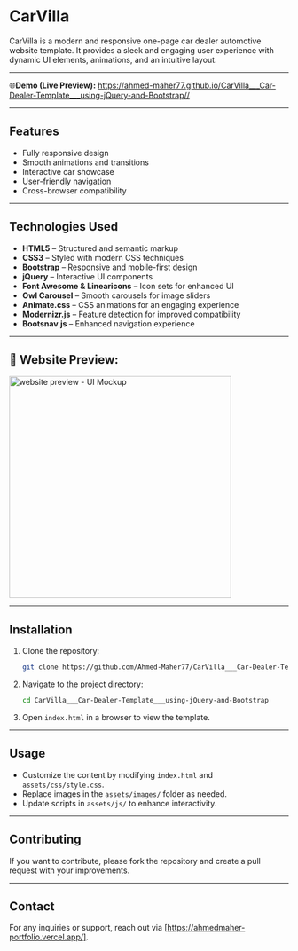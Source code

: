 # CarVilla

CarVilla is a modern and responsive one-page car dealer automotive website template. It provides a sleek and engaging user experience with dynamic UI elements, animations, and an intuitive layout.

<hr/>

🌐**Demo (Live Preview):** <a href="https://ahmed-maher77.github.io/CarVilla___Car-Dealer-Template___using-jQuery-and-Bootstrap/" target="_blank">https://ahmed-maher77.github.io/CarVilla___Car-Dealer-Template___using-jQuery-and-Bootstrap//</a> 

<hr/>

## Features
- Fully responsive design
- Smooth animations and transitions
- Interactive car showcase
- User-friendly navigation
- Cross-browser compatibility

<hr/>

## Technologies Used
- **HTML5** – Structured and semantic markup
- **CSS3** – Styled with modern CSS techniques
- **Bootstrap** – Responsive and mobile-first design
- **jQuery** – Interactive UI components
- **Font Awesome & Linearicons** – Icon sets for enhanced UI
- **Owl Carousel** – Smooth carousels for image sliders
- **Animate.css** – CSS animations for an engaging experience
- **Modernizr.js** – Feature detection for improved compatibility
- **Bootsnav.js** – Enhanced navigation experience

<hr/>

## 👀 Website Preview:
<a href="https://ahmed-maher77.github.io/CarVilla___Car-Dealer-Template___using-jQuery-and-Bootstrap/" title="demo">
  <img src="https://github.com/user-attachments/assets/73e817c8-2c9d-4e35-90cf-8692350a60e4" alt="website preview - UI Mockup" width="400">
</a>

<hr/>

## Installation
1. Clone the repository:
   ```sh
   git clone https://github.com/Ahmed-Maher77/CarVilla___Car-Dealer-Template___using-jQuery-and-Bootstrap.git
   ```
2. Navigate to the project directory:
   ```sh
   cd CarVilla___Car-Dealer-Template___using-jQuery-and-Bootstrap
   ```
3. Open `index.html` in a browser to view the template.

<hr/>

## Usage
- Customize the content by modifying `index.html` and `assets/css/style.css`.
- Replace images in the `assets/images/` folder as needed.
- Update scripts in `assets/js/` to enhance interactivity.

<hr/>

## Contributing
If you want to contribute, please fork the repository and create a pull request with your improvements.

<hr/>

## Contact
For any inquiries or support, reach out via [https://ahmedmaher-portfolio.vercel.app/].
